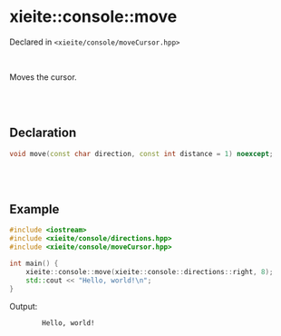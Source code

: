 # xieite::console::move
Declared in `<xieite/console/moveCursor.hpp>`

<br/>

Moves the cursor.

<br/><br/>

## Declaration
```cpp
void move(const char direction, const int distance = 1) noexcept;
```

<br/><br/>

## Example
```cpp
#include <iostream>
#include <xieite/console/directions.hpp>
#include <xieite/console/moveCursor.hpp>

int main() {
	xieite::console::move(xieite::console::directions::right, 8);
	std::cout << "Hello, world!\n";
}
```
Output:
```
        Hello, world!
```

